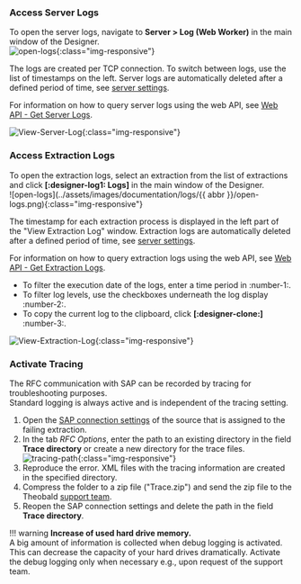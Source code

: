 
### Access Server Logs

To open the server logs, navigate to **Server > Log (Web Worker)** in the main window of the Designer.<br>
![open-logs](../assets/images/documentation/logs/open-logs.png){:class="img-responsive"}


The logs are created per TCP connection. 
To switch between logs, use the list of timestamps on the left.
Server logs are automatically deleted after a defined period of time, see [server settings](server/server-settings.md).

For information on how to query server logs using the web API, see [Web API - Get Server Logs](../web-api.md#get-server-logs).

![View-Server-Log](../assets/images/documentation/logs/View-Server-Log.png){:class="img-responsive"}


### Access Extraction Logs

To open the extraction logs, select an extraction from the list of extractions and click **[:designer-log1: Logs]** in the main window of the Designer.<br>
![open-logs](../assets/images/documentation/logs/{{ abbr }}/open-logs.png){:class="img-responsive"}

The timestamp for each extraction process is displayed in the left part of the "View Extraction Log" window.
Extraction logs are automatically deleted after a defined period of time, see [server settings](server/server-settings.md).

For information on how to query extraction logs using the web API, see [Web API - Get Extraction Logs](../web-api.md#get-extraction-logs).

- To filter the execution date of the logs, enter a time period in :number-1:.
- To filter log levels, use the checkboxes underneath the log display :number-2:.
- To copy the current log to the clipboard, click **[:designer-clone:]** :number-3:. 

![View-Extraction-Log](../assets/images/documentation/logs/View-Extraction-Log.png){:class="img-responsive"} 

### Activate Tracing

The RFC communication with SAP can be recorded by tracing for troubleshooting purposes.<br>
Standard logging is always active and is independent of the tracing setting. 

1. Open the [SAP connection settings](sap-connection/settings.md) of the source that is assigned to the failing extraction.
2. In the tab *RFC Options*, enter the path to an existing directory in the field **Trace directory** or create a new directory for the trace files.<br>
![tracing-path](../assets/images/documentation/logs/tracing_path.png){:class="img-responsive"}
3. Reproduce the error. XML files with the tracing information are created in the specified directory.
4. Compress the folder to a zip file ("Trace.zip") and send the zip file to the Theobald [support team](https://support.theobald-software.com/helpdesk/).
5. Reopen the SAP connection settings and delete the path in the field **Trace directory**.


!!! warning
	**Increase of used hard drive memory.** <br>
	A big amount of information is collected when debug logging is activated. This can decrease the capacity of your hard drives dramatically.
	Activate the debug logging only when necessary e.g., upon request of the support team.
